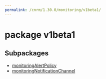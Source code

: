 ```yaml
---
permalink: /cnrm/1.30.0/monitoring/v1beta1/
---
```


# package v1beta1



## Subpackages

* [monitoringAlertPolicy](monitoring-v1beta1-monitoringAlertPolicy.md)
* [monitoringNotificationChannel](monitoring-v1beta1-monitoringNotificationChannel.md)